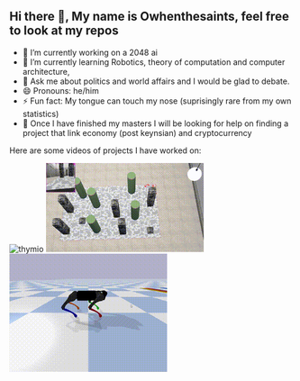 ## Hi there 👋, My name is Owhenthesaints, feel free to look at my repos

<!--
**Owhenthesaints/Owhenthesaints** is a ✨ _special_ ✨ repository because its `README.md` (this file) appears on your GitHub profile.

Here are some ideas to get you started:

- 🔭 I’m currently working on ...
- 🌱 I’m currently learning ...
- 👯 I’m looking to collaborate on ...
- 🤔 I’m looking for help with ...
- 💬 Ask me about ...
- 📫 How to reach me: ...
- 😄 Pronouns: ...
- ⚡ Fun fact: ...
-->


- 🔭 I’m currently working on a 2048 ai
- 🌱 I’m currently learning Robotics, theory of computation and computer architecture, 
- 💬 Ask me about politics and world affairs and I would be glad to debate.
- 😄 Pronouns: he/him
- ⚡ Fun fact: My tongue can touch my nose (suprisingly rare from my own statistics)
- 🤔 Once I have finished my masters I will be looking for help on finding a project that link economy (post keynsian) and cryptocurrency

Here are some videos of projects I have worked on:

![thymio](thymio_final.gif)
![aerial](lowresfinal_aerial.gif)
![legged](lowresfinal.gif)
